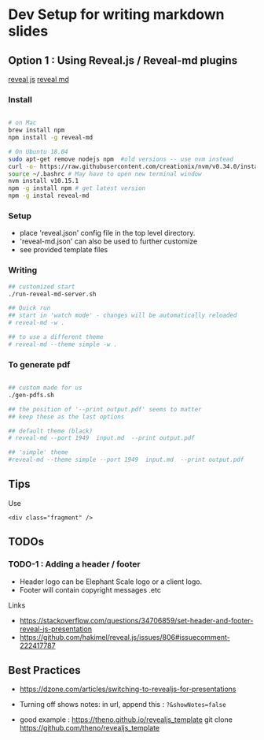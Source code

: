 # Dev Setup for writing markdown slides

## Option 1 : Using Reveal.js / Reveal-md plugins

[reveal js](https://github.com/hakimel/reveal.js)
[reveal md](https://github.com/webpro/reveal-md)

### Install
```bash

# on Mac
brew install npm
npm install -g reveal-md

# On Ubuntu 18.04
sudo apt-get remove nodejs npm  #old versions -- use nvm instead
curl -o- https://raw.githubusercontent.com/creationix/nvm/v0.34.0/install.sh | bash
source ~/.bashrc # May have to open new terminal window
nvm install v10.15.1
npm -g install npm # get latest version
npm -g instal reveal-md 
```

### Setup

- place 'reveal.json' config file in the top level directory.
- 'reveal-md.json' can also be used to further customize
- see provided template files

### Writing

```bash
## customized start
./run-reveal-md-server.sh

## Quick run
## start in 'watch mode' - changes will be automatically reloaded
# reveal-md -w .

## to use a different theme
# reveal-md --theme simple -w .

```

### To generate pdf
```bash

## custom made for us
./gen-pdfs.sh

## the position of '--print output.pdf' seems to matter
## keep these as the last options

## default theme (black)
# reveal-md --port 1949  input.md  --print output.pdf

## 'simple' theme
#reveal-md --theme simple --port 1949  input.md  --print output.pdf

```

## Tips

Use
```
<div class="fragment" />
```

## TODOs

### TODO-1 : Adding a header / footer
- Header logo can be Elephant Scale logo or a client logo.
- Footer will contain copyright messages .etc

Links
- https://stackoverflow.com/questions/34706859/set-header-and-footer-reveal-js-presentation
- https://github.com/hakimel/reveal.js/issues/806#issuecomment-222417787

## Best Practices
- https://dzone.com/articles/switching-to-revealjs-for-presentations

- Turning off shows notes:
in url, append this : `?&showNotes=false`

- good example : https://theno.github.io/revealjs_template
    git clone https://github.com/theno/revealjs_template
